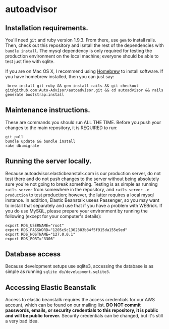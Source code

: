 autoadvisor
===========

Installation requirements.
-------------------------

You'll need `git` and ruby version 1.9.3. From there, use `gem` to install rails. Then, check out this repository and isntall the rest of the dependencies with `bundle install`. The mysql dependency is only required for testing the production environment on the local machine; everyone should be able to test just fine with sqlite.

If you are on Mac OS X, I recommend using [Homebrew](http://mxcl.github.com/homebrew/) to install software. If you have homebrew installed, then you can just say:

     brew install git ruby && gem install rails && git checkout git@github.com:Auto-Advisor/autoadvisor.git && cd autoadvisor && rails generate bootstrap:install


Maintenance instructions.
-------------------------

These are commands you should run ALL THE TIME. Before you push your changes to the main repository, it is REQUIRED to run:

    git pull
    bundle update && bundle install
    rake db:migrate

Running the server locally.
---------------------------

Because autoadvisor.elasticbeanstalk.com is our production server, do not test there and do not push changes to the server without being absolutely sure you're not going to break something. Testing is as simple as running `rails server` from somewhere in the repository, and `rails server -e production` to test production; however, the latter requires a local mysql instance. In addition, Elastic Beanstalk usees Passenger, so you may want to install that separately and use that if you have a problem with WEBrick. If you do use MySQL, please prepare your environment by running the following (except for your computer's details):

    export RDS_USERNAME="root"
    export RDS_PASSWORD="1205c9c1302383b34f5f915da155e9ed"
    export RDS_HOSTNAME="127.0.0.1"
    export RDS_PORT="3306"

Database access
---------------

Because development setups use sqlite3, accessing the database is as simple as running `sqlite db/development.sqlite3`.

Accessing Elastic Beanstalk
---------------------------

Access to elastic beanstalk requires the access credentials for our AWS account, which can be found on our mailing list. __DO NOT commit passwords, emails, or security credentials to this repository, it is public and will be public forever.__ Security credentials can be changed, but it's still a very bad idea.